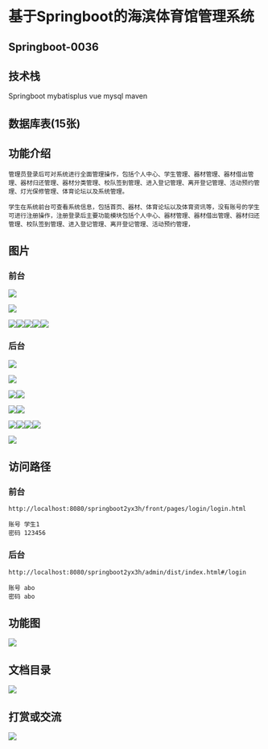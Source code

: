 # 基于Springboot的海滨体育馆管理系统

## Springboot-0036



## 技术栈

Springboot mybatisplus vue mysql maven



## 数据库表(15张)



## 功能介绍

```properties
管理员登录后可对系统进行全面管理操作，包括个人中心、学生管理、器材管理、器材借出管理、器材归还管理、器材分类管理、校队签到管理、进入登记管理、离开登记管理、活动预约管理、灯光保修管理、体育论坛以及系统管理。

学生在系统前台可查看系统信息，包括首页、器材、体育论坛以及体育资讯等，没有账号的学生可进行注册操作，注册登录后主要功能模块包括个人中心、器材管理、器材借出管理、器材归还管理、校队签到管理、进入登记管理、离开登记管理、活动预约管理，
```



## 图片

### 前台

![](./images/1.jpg)

![](./images/2.jpg)





![](./images/3.jpg)![](./images/4.jpg)![](./images/5.jpg)![](./images/6.jpg)![](./images/7.jpg)



### 后台

![](./images/8.jpg)

![](./images/9.jpg)

![](./images/10.jpg)![](./images/11.jpg)

![](./images/12.jpg)![](./images/13.jpg)



![](./images/14.jpg)![](./images/15.jpg)![](./images/16.jpg)![](./images/17.jpg)

![](./images/18.jpg)





## 访问路径

### 前台

```properties
http://localhost:8080/springboot2yx3h/front/pages/login/login.html

账号 学生1
密码 123456
```

### 后台

```properties
http://localhost:8080/springboot2yx3h/admin/dist/index.html#/login

账号 abo
密码 abo
```





## 功能图

![](./images/gn.jpg)



## 文档目录

![](./images/wd.jpg)



## 打赏或交流

![](./images/vx.jpg)







